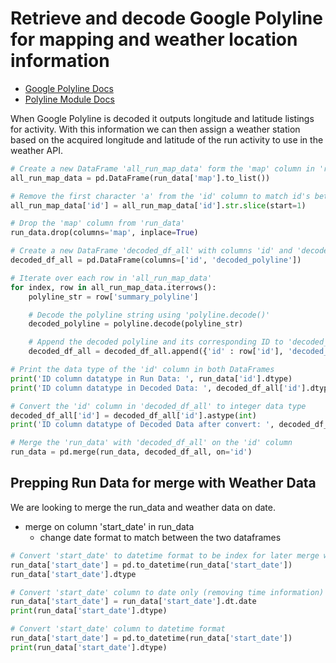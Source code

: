 # Retrieve and decode Google Polyline for mapping and weather location information

* [Google Polyline Docs](https://developers.google.com/maps/documentation/utilities/polylineutility "Google Polyline Docs")
* [Polyline Module Docs](https://pypi.org/project/polyline/ "Polyline Module Docs")

When Google Polyline is decoded it outputs longitude and latitude listings for activity. With this information we can then assign a weather station based on the acquired longitude and latitude of the run activity to use in the weather API.

```python
# Create a new DataFrame 'all_run_map_data' form the 'map' column in 'run_data' for polyline data
all_run_map_data = pd.DataFrame(run_data['map'].to_list())

# Remove the first character 'a' from the 'id' column to match id's between two DataFrames
all_run_map_data['id'] = all_run_map_data['id'].str.slice(start=1)

# Drop the 'map' column from 'run_data'
run_data.drop(columns='map', inplace=True)
```

```python
# Create a new DataFrame 'decoded_df_all' with columns 'id' and 'decoded_polyline'
decoded_df_all = pd.DataFrame(columns=['id', 'decoded_polyline'])

# Iterate over each row in 'all_run_map_data'
for index, row in all_run_map_data.iterrows():
    polyline_str = row['summary_polyline']

    # Decode the polyline string using 'polyline.decode()'
    decoded_polyline = polyline.decode(polyline_str)

    # Append the decoded polyline and its corresponding ID to 'decoded_df_all'
    decoded_df_all = decoded_df_all.append({'id' : row['id'], 'decoded_polyline' : decoded_polyline}, ignore_index=True)
```

```python
# Print the data type of the 'id' column in both DataFrames
print('ID column datatype in Run Data: ', run_data['id'].dtype)
print('ID column datatype in Decoded Data: ', decoded_df_all['id'].dtype)

# Convert the 'id' column in 'decoded_df_all' to integer data type
decoded_df_all['id'] = decoded_df_all['id'].astype(int)
print('ID column datatype of Decoded Data after convert: ', decoded_df_all['id'].dtype)
```

```python
# Merge the 'run_data' with 'decoded_df_all' on the 'id' column
run_data = pd.merge(run_data, decoded_df_all, on='id')
```

## Prepping Run Data for merge with Weather Data

We are looking to merge the run_data and weather data on date.

* merge on column 'start_date' in run_data
  * change date format to match between the two dataframes

```python
# Convert 'start_date' to datetime format to be index for later merge with weather data
run_data['start_date'] = pd.to_datetime(run_data['start_date'])
run_data['start_date'].dtype
```

```python
# Convert 'start_date' column to date only (removing time information)
run_data['start_date'] = run_data['start_date'].dt.date
print(run_data['start_date'].dtype)

# Convert 'start_date' column to datetime format
run_data['start_date'] = pd.to_datetime(run_data['start_date'])
print(run_data['start_date'].dtype)
```
